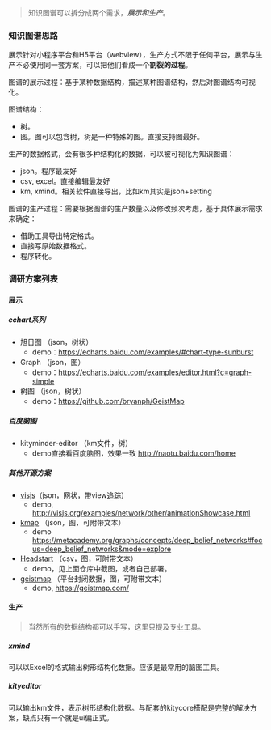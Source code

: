 > 知识图谱可以拆分成两个需求，***展示和生产***。

### 知识图谱思路

展示针对小程序平台和H5平台（webview），生产方式不限于任何平台，展示与生产不必使用同一套方案，可以把他们看成一个**割裂的过程**。

图谱的展示过程：基于某种数据结构，描述某种图谱结构，然后对图谱结构可视化。

图谱结构：
- 树。
- 图。图可以包含树，树是一种特殊的图。直接支持图最好。

生产的数据格式，会有很多种结构化的数据，可以被可视化为知识图谱：
- json。程序最友好
- csv, excel。直接编辑最友好
- km, xmind。相关软件直接导出，比如km其实是json+setting

图谱的生产过程：需要根据图谱的生产数量以及修改频次考虑，基于具体展示需求来确定：
- 借助工具导出特定格式。
- 直接写原始数据格式。
- 程序转化。

### 调研方案列表

#### 展示

##### echart系列

- 旭日图 （json，树状） 
    - demo：https://echarts.baidu.com/examples/#chart-type-sunburst
- Graph （json，图） 
    - demo：https://echarts.baidu.com/examples/editor.html?c=graph-simple
- 树图 （json，树状）
    - demo：https://github.com/bryanph/GeistMap

##### 百度脑图

- kityminder-editor （km文件，树）
    - demo直接看百度脑图，效果一致 http://naotu.baidu.com/home

##### 其他开源方案

- [visjs](http://visjs.org)（json，网状，带view追踪）
    - demo, http://visjs.org/examples/network/other/animationShowcase.html
- [kmap](https://github.com/cjrd/kmap) （json，图，可附带文本）
    - demo https://metacademy.org/graphs/concepts/deep_belief_networks#focus=deep_belief_networks&mode=explore
- [Headstart](https://github.com/OpenKnowledgeMaps/Headstart) （csv，图，可附带文本）
    - demo，见上面仓库中截图，或者自己部署。
- [geistmap](https://github.com/bryanph/GeistMap) （平台封闭数据，图，可附带文本）
    - demo, https://geistmap.com/

#### 生产

> 当然所有的数据结构都可以手写，这里只提及专业工具。

##### xmind

可以以Excel的格式输出树形结构化数据。应该是最常用的脑图工具。

##### kityeditor

可以输出km文件，表示树形结构化数据。与配套的kitycore搭配是完整的解决方案，缺点只有一个就是ui偏正式。